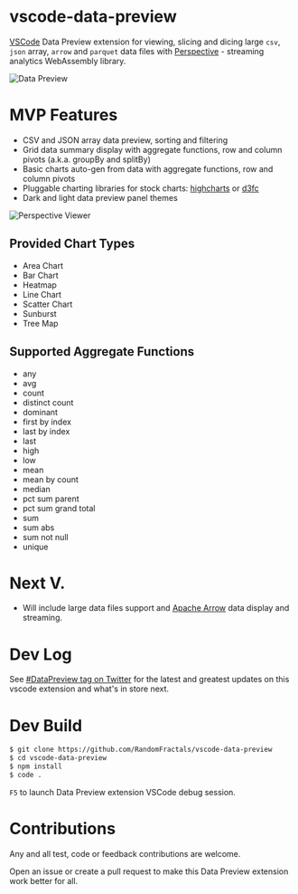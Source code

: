 # vscode-data-preview
[VSCode](https://github.com/Microsoft/vscode) Data Preview extension for viewing, slicing and dicing 
large `csv`, `json` array, `arrow` and `parquet` data files with [Perspective](https://perspective.finos.org/) - streaming analytics WebAssembly library.

![Data Preview](https://github.com/RandomFractals/vscode-data-preview/blob/master/images/vscode-data-preview.png?raw=true 
"Data Preview")

# MVP Features

- CSV and JSON array data preview, sorting and filtering
- Grid data summary display with aggregate functions, row and column pivots (a.k.a. groupBy and splitBy)
- Basic charts auto-gen from data with aggregate functions, row and column pivots
- Pluggable charting libraries for stock charts: [highcharts](https://www.highcharts.com/demo) or [d3fc](https://d3fc.io/)
- Dark and light data preview panel themes

![Perspective Viewer](https://github.com/RandomFractals/vscode-data-preview/blob/master/images/perspective-viewer.gif?raw=true 
"Perspective Viewer")

## Provided Chart Types

- Area Chart
- Bar Chart
- Heatmap
- Line Chart
- Scatter Chart
- Sunburst
- Tree Map

## Supported Aggregate Functions

- any
- avg
- count
- distinct count
- dominant
- first by index
- last by index
- last
- high
- low
- mean
- mean by count
- median
- pct sum parent
- pct sum grand total
- sum
- sum abs
- sum not null
- unique


# Next V.

- Will include large data files support and [Apache Arrow](https://observablehq.com/@randomfractals/apache-arrow) data display and streaming.

# Dev Log

See [#DataPreview tag on Twitter](https://twitter.com/hashtag/datapreview?f=tweets&vertical=default&src=hash) for the latest and greatest updates on this vscode extension and what's in store next.

# Dev Build

```bash
$ git clone https://github.com/RandomFractals/vscode-data-preview
$ cd vscode-data-preview
$ npm install
$ code .
```
`F5` to launch Data Preview extension VSCode debug session.

# Contributions

Any and all test, code or feedback contributions are welcome. 

Open an issue or create a pull request to make this Data Preview extension work better for all. 